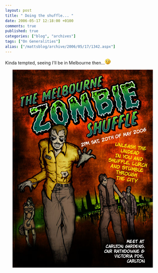 ```yaml
---
layout: post
title: " Doing the shuffle... "
date: 2006-05-17 12:18:00 +0100
comments: true
published: true
categories: ["blog", "archives"]
tags: ["On Generalities"]
alias: ["/mattsblog/archive/2006/05/17/1342.aspx"]
---
```

<!-- more -->

<P>Kinda tempted, seeing I'll be in Melbourne then...<IMG alt=":)" class="emoticon" src="/images/emotions/emotion-1.gif" border=0></P>
 <P style="TEXT-ALIGN: center"><IMG alt="Melbourne Zombie Shuffle" src="/images/zombieshuffle.jpg"></P>

